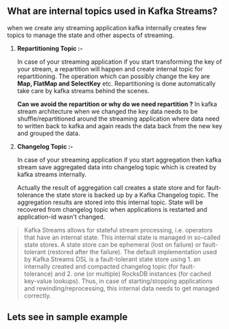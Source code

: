 ## What are internal topics used in Kafka Streams?
when we create any streaming application kafka internally creates few topics to manage the state and other aspects of streaming.

 1. **Repartitioning Topic :-**
 
	 In case of your streaming application if you start transforming the key of your stream, a repartition will happen and create internal topic for repartitioning. The operation which can possibly change the key are **Map, FlatMap and SelectKey** etc. Repartitioning is done automatically take care by kafka streams behind the scenes.


	**Can we avoid the repartition or why do we need repartition ?**
	In kafka stream architecture when we changed the key data needs to be shuffle/repartitioned around the streaming application where data need to written back to kafka and again reads the data back from the new key and grouped the data.
	
	
 2. **Changelog Topic :-**
 
	 In case of your streaming application if you start aggregation then kafka stream save aggregated data into changelog topic which is created by kafka streams internally.
 
	 Actually the result of aggregation call creates a state store and for fault-tolerance the state store is backed up by a Kafka Changelog topic. The aggregation results are stored into this internal topic. State will be recovered from changelog topic when applications is restarted and application-id wasn't changed.

	

> Kafka Streams allows for stateful stream processing, i.e. operators that have an internal state. This internal state is managed in so-called state stores. A state store can be ephemeral (lost on failure) or fault-tolerant (restored after the failure). The default implementation used by Kafka Streams DSL is a fault-tolerant state store using 1. an internally created and compacted changelog topic (for fault-tolerance) and 2. one (or multiple) RocksDB instances (for  cached key-value lookups). Thus, in case of starting/stopping  applications and rewinding/reprocessing, this internal data needs to get managed correctly.


## Lets see in sample example
 
<!--stackedit_data:
eyJoaXN0b3J5IjpbLTU2NTMwNTE0MywxMzE5OTMyNTA1LDExOT
YyODMzMTYsMTY3ODU4NTE5NSwtNTAxMDEzMjYxLDIwMzY3NzI0
NDMsLTIwODg3NDY2MTIsLTk1MDAyNTAxMiwtNTA0MjczNDcwLC
0xMTYxNzQwNTc1LC0yMTQ2NTEwMDAzLDIwODI2MDE2MTYsLTIx
MTM3Mjk5MzIsLTkzMTYyMTk1LDYzOTUzNTAwMCwxNjM2ODg5MD
UyLC02NzYyMTM5NjYsLTEwODgyMTQ1NTQsLTExMTM1NjM4MjYs
LTE5NDQ2Nzc0NDBdfQ==
-->